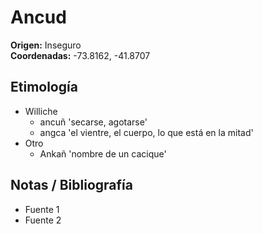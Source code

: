 # Ancud

**Origen:** Inseguro  
**Coordenadas:** -73.8162, -41.8707

## Etimología
- Williche
    - ancuñ 'secarse, agotarse'
    - angca 'el vientre, el cuerpo, lo que está en la mitad'
- Otro
    - Ankañ 'nombre de un cacique'

## Notas / Bibliografía
- Fuente 1
- Fuente 2

